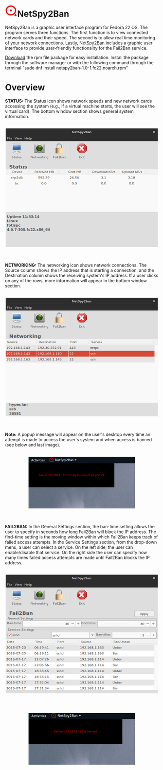 <h1 class='liketext'><img src="https://github.com/ftsiadimos/netspy2ban/blob/master/icons/netspy2ban.png" width="40" height="40"  margin-left: 4px alt="Logo" />NetSpy2Ban</h1>
 
NetSpy2Ban is a graphic user interface program for Fedora 22 OS. The program serves three functions. The first function is to view connected network cards and their speed. The second is to allow real time monitoring of your network connections. Lastly, NetSpy2Ban includes a graphic user interface to provide user-friendly functionality for the Fail2Ban service.

<a href="https://github.com/ftsiadimos/netspy2ban/blob/master/rpms/netspy2ban-1.0-1.fc22.noarch.rpm?raw=true" target="_blank">Download</a> the rpm file package for easy installation. Install the package through the software manager or with the following command through the terminal "sudo dnf install netspy2ban-1.0-1.fc22.noarch.rpm"

<h1 class='liketext'>Overview</h1>

<b>STATUS:</b> The Status icon shows network speeds and new network cards accessing the system (e.g., if a virtual machine starts, the user will see the virtual card). The bottom window section shows general system information.
<br><br><p align="center">
<img src="https://github.com/ftsiadimos/netspy2ban/blob/master/icons/ima1.png" width="500" height="390" alt="image1"/></p><br>
<br>
<b>NETWORKING:</b> The networking icon shows network connections. The Source column shows the IP address that is starting a connection, and the Destination column shows the receiving system's IP address. If a user clicks on any of the rows, more information will appear in the bottom window section.
<br><br>
<p align="center">
<img src="https://github.com/ftsiadimos/netspy2ban/blob/master/icons/ima2.png" width="500" height="390" alt="image2"/></p><br>
<br>
<b>Note:</b> A popup message will appear on the user's desktop every time an attempt is made to access the user's system and when access is banned (see below and last image).
<br><br>
<p align="center">
<img src="https://github.com/ftsiadimos/netspy2ban/blob/master/icons/task1ima.png" width="350" height="170" alt="notify-image1"/></p><br>
<br>
<b>FAIL2BAN:</b> In the General Settings section, the ban-time setting allows the user to specify in seconds how long Fail2Ban will block the IP address. The find-time setting is the moving window within which Fail2Ban keeps track of failed access attempts. In the Service Settings section, from the drop-down menu, a user can select a service. On the left side, the user can enable/disable that service. On the right side the user can specify how many times failed access attempts are made until Fail2Ban blocks the IP address.
<br><br>
<p align="center">
<img src="https://github.com/ftsiadimos/netspy2ban/blob/master/icons/ima3.png" width="500" height="390" alt="imag3"/></p><br>
<br>
<p align="center">
<img src="https://github.com/ftsiadimos/netspy2ban/blob/master/icons/task2ima.png" width="350" height="170" alt="notify-image2"/></p>
